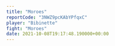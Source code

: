 ```yaml
---
title: "Moroes"
reportCode: "3NWZ9pcKAbYPfqxC"
player: "Bibinette"
fight: "Moroes"
date: 2021-10-08T19:17:48.190000+00:00
---
```

